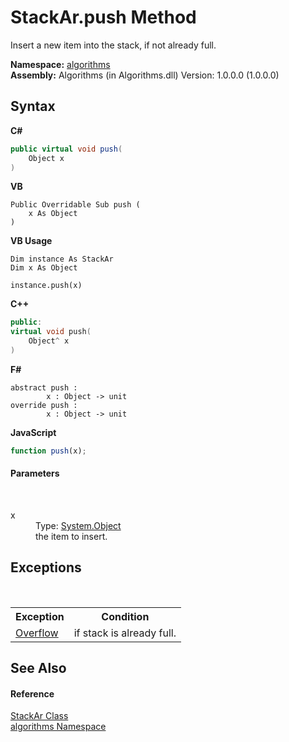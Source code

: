 # StackAr.push Method 
 

Insert a new item into the stack, if not already full.

**Namespace:**&nbsp;<a href="82f88b43-fdc9-bc99-9558-75fce96d448f">algorithms</a><br />**Assembly:**&nbsp;Algorithms (in Algorithms.dll) Version: 1.0.0.0 (1.0.0.0)

## Syntax

**C#**<br />
``` C#
public virtual void push(
	Object x
)
```

**VB**<br />
``` VB
Public Overridable Sub push ( 
	x As Object
)
```

**VB Usage**<br />
``` VB Usage
Dim instance As StackAr
Dim x As Object

instance.push(x)
```

**C++**<br />
``` C++
public:
virtual void push(
	Object^ x
)
```

**F#**<br />
``` F#
abstract push : 
        x : Object -> unit 
override push : 
        x : Object -> unit 
```

**JavaScript**<br />
``` JavaScript
function push(x);
```


#### Parameters
&nbsp;<dl><dt>x</dt><dd>Type: <a href="http://msdn2.microsoft.com/en-us/library/e5kfa45b" target="_blank">System.Object</a><br />the item to insert.</dd></dl>

## Exceptions
&nbsp;<table><tr><th>Exception</th><th>Condition</th></tr><tr><td><a href="5e9477c3-c5d3-857a-c7bd-11fd512bd148">Overflow</a></td><td>if stack is already full.</td></tr></table>

## See Also


#### Reference
<a href="b4a5e2b4-76ec-c8ca-0bcc-afef582efb60">StackAr Class</a><br /><a href="82f88b43-fdc9-bc99-9558-75fce96d448f">algorithms Namespace</a><br />